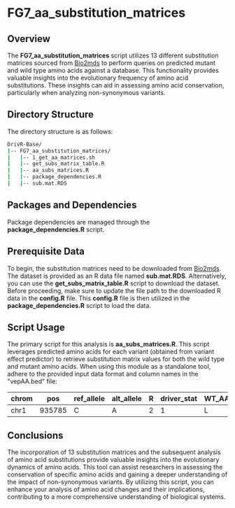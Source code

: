 # FG7_aa_substitution_matrices

## Overview
The **FG7_aa_substitution_matrices** script utilizes 13 different substitution matrices sourced from [Bio2mds](https://www.ncbi.nlm.nih.gov/pmc/articles/PMC3403911/) to perform queries on predicted mutant and wild type amino acids against a database. This functionality provides valuable insights into the evolutionary frequency of amino acid substitutions. These insights can aid in assessing amino acid conservation, particularly when analyzing non-synonymous variants.

## Directory Structure
The directory structure is as follows:
```bash
DrivR-Base/
|-- FG7_aa_substitution_matrices/
|   |-- 1_get_aa_matrices.sh
|   |-- get_subs_matrix_table.R
|   |-- aa_subs_matrices.R
|   |-- package_dependencies.R
|   |-- sub.mat.RDS
```

## Packages and Dependencies
Package dependencies are managed through the **package_dependencies.R** script.

## Prerequisite Data
To begin, the substitution matrices need to be downloaded from [Bio2mds](https://www.ncbi.nlm.nih.gov/pmc/articles/PMC3403911/). The dataset is provided as an R data file named **sub.mat.RDS**. Alternatively, you can use the **get_subs_matrix_table.R** script to download the dataset. Before proceeding, make sure to update the file path to the downloaded R data in the **config.R** file. This **config.R** file is then utilized in the **package_dependencies.R** script to load the data.

## Script Usage
The primary script for this analysis is **aa_subs_matrices.R**. This script leverages predicted amino acids for each variant (obtained from variant effect predictor) to retrieve substitution matrix values for both the wild type and mutant amino acids. When using this module as a standalone tool, adhere to the provided input data format and column names in the "vepAA.bed" file:

| chrom |  pos  | ref_allele | alt_allele |  R  | driver_stat | WT_AA | mutant_AA |
| ----- | ----- | ---------- | ---------- | --- | ----------- | ----- | --------- |
| chr1  | 935785|     C      |      A     |  2  |      1      |   L   |     I     |

## Conclusions
The incorporation of 13 substitution matrices and the subsequent analysis of amino acid substitutions provide valuable insights into the evolutionary dynamics of amino acids. This tool can assist researchers in assessing the conservation of specific amino acids and gaining a deeper understanding of the impact of non-synonymous variants. By utilizing this script, you can enhance your analysis of amino acid changes and their implications, contributing to a more comprehensive understanding of biological systems.



